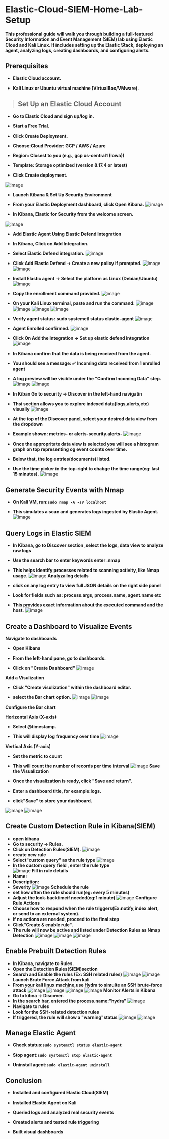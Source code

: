 # Elastic-Cloud-SIEM-Home-Lab-Setup

**This professional guide will walk you through building a full-featured Security Information and Event Management (SIEM) lab using Elastic Cloud and Kali Linux. It includes setting up the Elastic Stack, deploying an agent, analyzing logs, creating dashboards, and configuring alerts.**

## Prerequisites

- **Elastic Cloud account.**

- **Kali Linux or Ubuntu virtual machine (VirtualBox/VMware).**
##

> ## Set Up an Elastic Cloud Account

- **Go to Elastic Cloud and sign up/log in.**

- **Start a Free Trial.**

- **Click Create Deployment.**

- **Choose:Cloud Provider: GCP / AWS / Azure**

- **Region: Closest to you (e.g., gcp us-central1 (Iowa))**

- **Template: Storage optimized (version 8.17.4 or latest)**

- **Click Create deployment.**

![image](https://github.com/user-attachments/assets/bf623fd2-e2e6-4da9-a907-568e9e2cfd63)
- **Launch Kibana & Set Up Security Environment**
- **From your Elastic Deployment dashboard, click Open Kibana.**
![image](https://github.com/user-attachments/assets/d0bed8fc-3b5d-4695-9b4c-58036c53ea0a)


- **In Kibana, Elastic for Security from the welcome screen.**

![image](https://github.com/user-attachments/assets/9644b051-0df8-4218-80d4-b1c12027d719)

- **Add Elastic Agent Using Elastic Defend Integration**

- **In Kibana, Click on Add Integration.**

- **Select Elastic Defend integration.**
![image](https://github.com/user-attachments/assets/2ec29c87-2c9c-42f0-b8e4-36c4c3af607c)

- **Click Add Elastic Defend → Create a new policy if prompted.**
![image](https://github.com/user-attachments/assets/f589fcd6-5441-468d-a06d-a7a651017fb8)
![image](https://github.com/user-attachments/assets/87cdb92b-0356-4bb9-9373-e5614cf9d976)
- **Install Elastic agent → Select the platform as Linux (Debian/Ubuntu)**
![image](https://github.com/user-attachments/assets/add96993-f643-4946-bf66-f9cd87a9d16d)

- **Copy the enrollment command provided.**
![image](https://github.com/user-attachments/assets/e81403f6-a00c-4d4f-a01c-ab8315f76271)

- **On your Kali Linux terminal, paste and run the command:**
![image](https://github.com/user-attachments/assets/6ea554e4-dc1e-4edc-9071-8089e9b91226)
![image](https://github.com/user-attachments/assets/df8797d9-5897-4df7-9873-7d420bc4407c)
![image](https://github.com/user-attachments/assets/5cf69ffd-62fd-4132-b61c-caeb371b789d)
![image](https://github.com/user-attachments/assets/ebd30ed1-9258-4b7e-ab26-5b90457003cb)

- **Verify agent status: sudo systemctl status elastic-agent**
![image](https://github.com/user-attachments/assets/b36189cb-e816-4d6e-9e4d-131593845d1e)
- **Agent Enrolled confirmed.**
![image](https://github.com/user-attachments/assets/b1d21ff1-dff0-4ea7-a005-48f4ffa57c90)
- **Click On Add the Integration  → Set up elastic defend integration**
![image](https://github.com/user-attachments/assets/8579e0ff-771a-407b-b864-7837bb37aa30)

- **In Kibana confirm that the data is being received from the agent.**

- **You should see a message: ✅ Incoming data received from 1 enrolled agent**

- **A log preview will be visible under the "Confirm Incoming Data" step.**
![image](https://github.com/user-attachments/assets/7e6f4dd5-70b3-41ce-b92a-6b5c73100c0b)
![image](https://github.com/user-attachments/assets/41b370e2-d0a6-42ce-96af-26b58dfed867)

- **In Kiban  Go to security → Discover in the left-hand navigatin** 

- **Thsi section allows you to explore indexed data(logs,alerts,etc) visually**
![image](https://github.com/user-attachments/assets/a3dda294-2c15-4be7-80f9-80cdb024a4a6)

- **At the top of the Discover panel, select your desired data view from the dropdown** 

- **Example shown: metrics- or alerts-security.alerts-**
![image](https://github.com/user-attachments/assets/e02e3292-b183-486a-8d39-8b2ee9d0e6b1)

- **Once the appropritate data view is selected you will see a histogram graph on top representing og event counts over time.**

- **Below that, the log entries(documents) listed.**

- **Use the time picker in the top-right to chabge the time range(eg: last 15 minutes).**
![image](https://github.com/user-attachments/assets/6bac1a87-4218-461f-850d-140040942d19)

## Generate Security Events with Nmap

- **On Kali VM, run:```sudo nmap -A -sV localhost```**

- **This simulates a scan and generates logs ingested by Elastic Agent.**
![image](https://github.com/user-attachments/assets/bec8e5d9-54a7-4609-b648-f5483362c74c)
 ## Query Logs in Elastic SIEM
 
-  **In Kibana, go to Discover section ,select the logs, data view to analyze raw logs**

-  **Use the search bar to enter keywords enter :nmap**

-  **This helps identify processes related to scanning activity, like Nmap usage.**
![image](https://github.com/user-attachments/assets/a397e171-6b23-421e-90f1-5a625b02dbe1)
**Analyza log details**

- **click on any log entry to view full JSON details on the right side panel**

- **Look for fields such as: process.args, process.name, agent.name etc**

- **This provides exact information about the executed command and the host.**
![image](https://github.com/user-attachments/assets/a9e065aa-d5a5-406e-a83e-8711c412ec51)
 ## Create a Dashboard to Visualize Events

 **Navigate to dashboards** 
 
- **Open Kibana** 
 
- **From the left-hand pane, go to dashboards.**
 
- **Click on "Create Dashboard"**
![image](https://github.com/user-attachments/assets/0fd3378c-32e4-4510-90e3-424135745c59)

**Add a Visulization**

- **Click "Create visulization" within the dashboard editor.**

- **select the Bar chart option.**
![image](https://github.com/user-attachments/assets/fec55376-3313-4938-adda-f8c9404118d6)
![image](https://github.com/user-attachments/assets/50cbbf74-9031-41af-aad0-afab81f0e4f0)

**Configure the Bar chart**

**Horizontal Axis (X-axis)** 

- **Select @timestamp.**

- **This will display log frequency over time**
![image](https://github.com/user-attachments/assets/d2d10c23-2c1f-433c-8dc6-f66669968625)

**Vertical Axis (Y-axis)**

- **Set the metric to count**

- **This will count the number of records per time interval**
![image](https://github.com/user-attachments/assets/e5484896-ec07-441b-a663-208c4ea306a9)
**Save the Visualization**

- **Once the visualization is ready, click "Save and return".**

- **Enter a dashboard title, for example:logs.**

- **click"Save" to store your dashboard.**

![image](https://github.com/user-attachments/assets/de7d9f55-04f7-4b6d-a19f-929e64eb3bd8)
![image](https://github.com/user-attachments/assets/c7e822ae-925a-4e61-a0d3-cad5a320ae16)
## Create Custom Detection Rule in Kibana(SIEM)

- **open kibana**
- **Go to security -> Rules.**
- **Click on Detection Rules(SIEM).**
![image](https://github.com/user-attachments/assets/6960b98d-c572-4e2e-af5d-afd023b5c1e1)
- **create new rule**
- **Select"custom query" as the rule type**
  ![image](https://github.com/user-attachments/assets/17a1aa6f-4a91-4327-b03a-6eb72578c271)
- **In the custom query field , enter the rule type**  
![image](https://github.com/user-attachments/assets/11e7ea27-9ddd-4c35-9775-fabc6eb653d9)
  **Fill in rule details**
- **Name:**
- **Description:**
- **Severity**
![image](https://github.com/user-attachments/assets/5c395269-44ff-4ce3-976f-2bdafb8e8b97)
  **Schedule the rule**
 - **set how often the rule should run(eg: every 5 minutes)**
 - **Adjust the look-backtimeif needed(eg:1 minute)**
![image](https://github.com/user-attachments/assets/bbb0f38a-8330-4fb5-9557-9846079c778d)
  **Configure Rule Actions**
 - **Choose how to respond when the rule triggers(Ex:notify,index alert, or send to an external system).**
 - **if no actions are needed, proceed to the final step**
 - **Click"Create & enable rule".**
 - **The rule will now be active and listed under Detection Rules as Nmap Detection**
![image](https://github.com/user-attachments/assets/437821a3-67d7-45e4-bd4e-75ae39ba5736)
![image](https://github.com/user-attachments/assets/b412449f-7de2-4ef8-845e-921045f5bc47)
![image](https://github.com/user-attachments/assets/84ecd2f1-b74b-4be4-878c-af1392ce7f79)
## Enable Prebuilt Detection Rules
- **In Kibana, navigate to Rules.**
- **Open the Detection Rules(SIEM)section**
- **Search and Enable the rules (Ex: SSH related rules)**
![image](https://github.com/user-attachments/assets/9afb7943-2149-4944-a261-bc4a478f095d)
![image](https://github.com/user-attachments/assets/ae4901b4-fc7a-487e-9198-b4ef053a190a)
**Launch Brute Force Attack from kali**
- **From your kali linux machine,use Hydra to simulte an SSH brute-force attack**
![image](https://github.com/user-attachments/assets/d629a86d-5cf4-49ef-b9f8-804e79da204f)
![image](https://github.com/user-attachments/assets/40ba1778-627f-4e7c-b84a-1fe3f5a2fe9d)
![image](https://github.com/user-attachments/assets/fce5f424-6ed0-459d-a8db-098299bf0518)
![image](https://github.com/user-attachments/assets/43463e31-389e-4d74-9ceb-179af990f5cc)
**Monitor Alerts in Kibana**
- **Go to kibna -> Discover.**
- **In the search bar, entered the process.name:"hydra"** 
![image](https://github.com/user-attachments/assets/3a826292-d427-496c-b6b3-632066878f95)
- **Navigate to rules**
- **Look for the SSH-related detection rules**
- **If triggered, the rule will show a "warning"status**
![image](https://github.com/user-attachments/assets/fc779042-3cc9-43ac-a827-ee6ab570b93f)
![image](https://github.com/user-attachments/assets/f749102e-60d6-46dd-8f9a-c645f1ceb142)

## Manage Elastic Agent

- **Check status:``sudo systemctl status elastic-agent``**

- **Stop agent:``sudo systemctl stop elastic-agent``**

- **Uninstall agent:``sudo elastic-agent uninstall``**
 
## Conclusion

- **Installed and configured Elastic Cloud(SIEM)**

- **Installed Elastic Agent on Kali**

- **Queried logs and analyzed real security events**

- **Created alerts and tested rule triggering**

- **Built visual dashboards**



